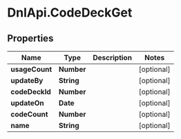 # DnlApi.CodeDeckGet

## Properties
Name | Type | Description | Notes
------------ | ------------- | ------------- | -------------
**usageCount** | **Number** |  | [optional] 
**updateBy** | **String** |  | [optional] 
**codeDeckId** | **Number** |  | [optional] 
**updateOn** | **Date** |  | [optional] 
**codeCount** | **Number** |  | [optional] 
**name** | **String** |  | [optional] 


